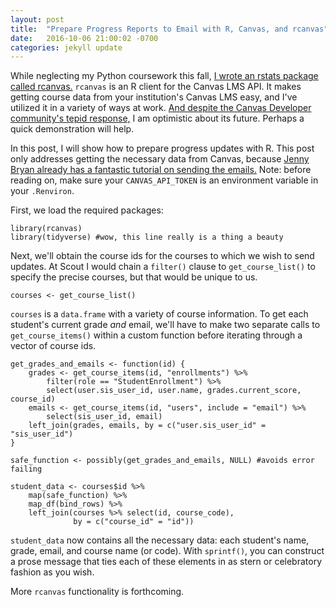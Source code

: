 ```yaml
---
layout: post
title:  "Prepare Progress Reports to Email with R, Canvas, and rcanvas"
date:   2016-10-06 21:00:02 -0700
categories: jekyll update
---
```

While neglecting my Python coursework this fall, [I wrote an rstats package called rcanvas.](https://github.com/daranzolin/rcanvas) 
`rcanvas` is an R client for the Canvas LMS API. It makes getting course data from your institution's Canvas LMS easy, and I've utilized it
in a variety of ways at work. [And despite the Canvas Developer community's tepid response,](https://community.canvaslms.com/message/50845) 
I am optimistic about its future. Perhaps a quick demonstration will help.

In this post, I will show how to prepare progress updates with R. This post only addresses getting the necessary data from Canvas,
because [Jenny Bryan already has a fantastic tutorial on sending the emails.](https://github.com/jennybc/send-email-with-r) Note: before reading on, 
make sure your `CANVAS_API_TOKEN` is an environment variable in your `.Renviron`.

First, we load the required packages:

```
library(rcanvas)
library(tidyverse) #wow, this line really is a thing a beauty
```

Next, we'll obtain the course ids for the courses to which we wish to send updates. At Scout I would chain a
`filter()` clause to `get_course_list()` to specify the precise courses, but that would be unique to us. 

```
courses <- get_course_list()
```

`courses` is a `data.frame` with a variety of course information. To get each student's current grade *and* email, we'll
have to make two separate calls to `get_course_items()` within a custom function before iterating through a vector
of course ids.

```
get_grades_and_emails <- function(id) {
    grades <- get_course_items(id, "enrollments") %>%
        filter(role == "StudentEnrollment") %>%
        select(user.sis_user_id, user.name, grades.current_score, course_id)
    emails <- get_course_items(id, "users", include = "email") %>%
        select(sis_user_id, email)
    left_join(grades, emails, by = c("user.sis_user_id" = "sis_user_id")
}

safe_function <- possibly(get_grades_and_emails, NULL) #avoids error failing

student_data <- courses$id %>%
    map(safe_function) %>%
    map_df(bind_rows) %>%
    left_join(courses %>% select(id, course_code),
              by = c("course_id" = "id"))
```

`student_data` now contains all the necessary data: each student's name, grade, email, and course name (or code). With `sprintf()`, you can 
construct a prose message that ties each of these elements in as stern or celebratory fashion as you wish.

More `rcanvas` functionality is forthcoming.

